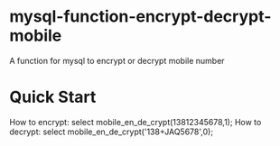 mysql-function-encrypt-decrypt-mobile
=====================================

A function for mysql to encrypt or decrypt mobile number


Quick Start
=====================================

How to encrypt:   select mobile_en_de_crypt(13812345678,1);
How to decrypt:   select mobile_en_de_crypt('138+JAQ5678',0);
